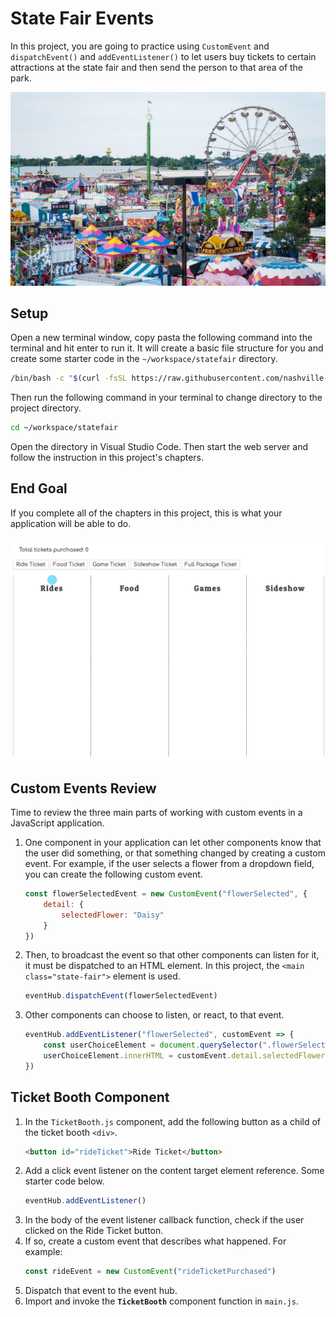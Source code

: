 # State Fair Events

In this project, you are going to practice using `CustomEvent` and `dispatchEvent()` and `addEventListener()` to let users buy tickets to certain attractions at the state fair and then send the person to that area of the park.

![](./images/ohiostatefair.jpg)

## Setup

Open a new terminal window, copy pasta the following command into the terminal and hit enter to run it. It will create a basic file structure for you and create some starter code in the `~/workspace/statefair` directory.

```sh
/bin/bash -c "$(curl -fsSL https://raw.githubusercontent.com/nashville-software-school/client-side-mastery/cohort-39/book-2-glassdale-pd/chapters/scripts/statefair-install.sh)"
```

Then run the following command in your terminal to change directory to the project directory.

```sh
cd ~/workspace/statefair
```

Open the directory in Visual Studio Code. Then start the web server and follow the instruction in this project's chapters.

## End Goal

If you complete all of the chapters in this project, this is what your application will be able to do.

![](./images/ticket-count.gif)

## Custom Events Review

Time to review the three main parts of working with custom events in a JavaScript application.

1. One component in your application can let other components know that the user did something, or that something changed by creating a custom event. For example, if the user selects a flower from a dropdown field, you can create the following custom event.
    ```js
    const flowerSelectedEvent = new CustomEvent("flowerSelected", {
        detail: {
            selectedFlower: "Daisy"
        }
    })
    ```
1. Then, to broadcast the event so that other components can listen for it, it must be dispatched to an HTML element. In this project, the `<main class="state-fair">` element is used.
    ```js
    eventHub.dispatchEvent(flowerSelectedEvent)
    ```
1. Other components can choose to listen, or react, to that event.
    ```js
    eventHub.addEventListener("flowerSelected", customEvent => {
        const userChoiceElement = document.querySelector(".flowerSelection")
        userChoiceElement.innerHTML = customEvent.detail.selectedFlower
    })
    ```

## Ticket Booth Component

1. In the `TicketBooth.js` component, add the following button as a child of the ticket booth `<div>`.
    ```html
    <button id="rideTicket">Ride Ticket</button>
    ```
1. Add a click event listener on the content target element reference. Some starter code below.
    ```js
    eventHub.addEventListener()
    ```
1. In the body of the event listener callback function, check if the user clicked on the Ride Ticket button.
1. If so, create a custom event that describes what happened. For example:
    ```js
    const rideEvent = new CustomEvent("rideTicketPurchased")
    ```
1. Dispatch that event to the event hub.
1. Import and invoke the **`TicketBooth`** component function in `main.js`.